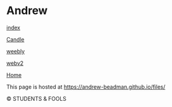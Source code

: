 # Andrew

[index](https://andrew-beadman.github.io/web/Home%20Page/)

[Candle](https://andrew-beadman.github.io/files/candle.html)

[weebly](https://andrew-beadman.github.io/andrew-weebly)

[webv2](https://andrew-beadman.netlify.app/)


[Home](https://andrew-beadman.github.io/)



This page is hosted at https://andrew-beadman.github.io/files/


© STUDENTS & FOOLS
